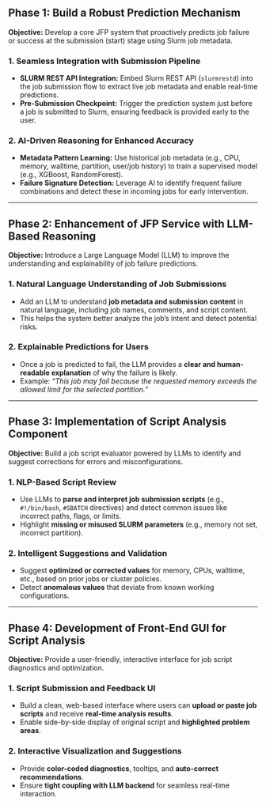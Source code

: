 ## Phase 1: Build a Robust Prediction Mechanism
**Objective:** Develop a core JFP system that proactively predicts job failure or success at the submission (start) stage using Slurm job metadata.

### 1. Seamless Integration with Submission Pipeline
- **SLURM REST API Integration:** Embed Slurm REST API (`slurmrestd`) into the job submission flow to extract live job metadata and enable real-time predictions.  
- **Pre-Submission Checkpoint:** Trigger the prediction system just before a job is submitted to Slurm, ensuring feedback is provided early to the user.

### 2. AI-Driven Reasoning for Enhanced Accuracy
- **Metadata Pattern Learning:** Use historical job metadata (e.g., CPU, memory, walltime, partition, user/job history) to train a supervised model (e.g., XGBoost, RandomForest).  
- **Failure Signature Detection:** Leverage AI to identify frequent failure combinations and detect these in incoming jobs for early intervention.

---

## Phase 2: Enhancement of JFP Service with LLM-Based Reasoning
**Objective:** Introduce a Large Language Model (LLM) to improve the understanding and explainability of job failure predictions.

### 1. Natural Language Understanding of Job Submissions
- Add an LLM to understand **job metadata and submission content** in natural language, including job names, comments, and script content.  
- This helps the system better analyze the job’s intent and detect potential risks.

### 2. Explainable Predictions for Users
- Once a job is predicted to fail, the LLM provides a **clear and human-readable explanation** of why the failure is likely.  
- Example: _“This job may fail because the requested memory exceeds the allowed limit for the selected partition.”_

---

## Phase 3: Implementation of Script Analysis Component
**Objective:** Build a job script evaluator powered by LLMs to identify and suggest corrections for errors and misconfigurations.

### 1. NLP-Based Script Review
- Use LLMs to **parse and interpret job submission scripts** (e.g., `#!/bin/bash`, `#SBATCH` directives) and detect common issues like incorrect paths, flags, or limits.  
- Highlight **missing or misused SLURM parameters** (e.g., memory not set, incorrect partition).

### 2. Intelligent Suggestions and Validation
- Suggest **optimized or corrected values** for memory, CPUs, walltime, etc., based on prior jobs or cluster policies.  
- Detect **anomalous values** that deviate from known working configurations.

---

## Phase 4: Development of Front-End GUI for Script Analysis
**Objective:** Provide a user-friendly, interactive interface for job script diagnostics and optimization.

### 1. Script Submission and Feedback UI
- Build a clean, web-based interface where users can **upload or paste job scripts** and receive **real-time analysis results**.  
- Enable side-by-side display of original script and **highlighted problem areas**.

### 2. Interactive Visualization and Suggestions
- Provide **color-coded diagnostics**, tooltips, and **auto-correct recommendations**.  
- Ensure **tight coupling with LLM backend** for seamless real-time interaction.

